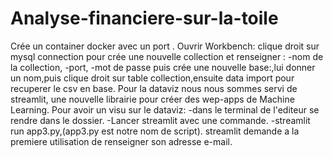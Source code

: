 # Analyse-financiere-sur-la-toile
Crée un container docker avec un port .
Ouvrir Workbench:
clique droit sur mysql connection pour crée une nouvelle collection et renseigner :
-nom de la collection,
-port,
-mot de passe puis crée une nouvelle base:,lui donner un nom,puis clique droit sur table collection,ensuite data import pour recuperer le csv en base.
Pour la dataviz nous nous sommes servi de streamlit, une nouvelle librairie pour créer des wep-apps de Machine Learning.
Pour avoir un visu sur le dataviz:
-dans le terminal de l'editeur se rendre dans le dossier.
-Lancer streamlit avec une commande.
-streamlit run app3.py,(app3.py est notre nom de script).
streamlit demande a la premiere utilisation de renseigner son adresse e-mail.
